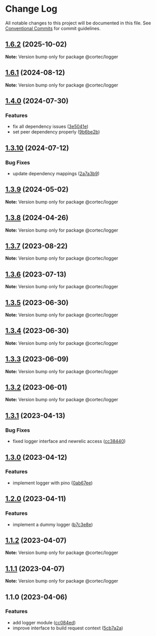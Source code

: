 # Change Log

All notable changes to this project will be documented in this file.
See [Conventional Commits](https://conventionalcommits.org) for commit guidelines.

## [1.6.2](https://github.com/saswatds/cortec/compare/@cortec/logger@1.6.1...@cortec/logger@1.6.2) (2025-10-02)

**Note:** Version bump only for package @cortec/logger

## [1.6.1](https://github.com/saswatds/cortec/compare/@cortec/logger@1.6.0...@cortec/logger@1.6.1) (2024-08-12)

**Note:** Version bump only for package @cortec/logger

## [1.4.0](https://github.com/saswatds/cortec/compare/@cortec/logger@1.3.10...@cortec/logger@1.4.0) (2024-07-30)

### Features

- fix all dependency issues ([3e5041e](https://github.com/saswatds/cortec/commit/3e5041e97d6533fc2783718674853faadd4f4ae6))
- set peer dependency properly ([9b6be2b](https://github.com/saswatds/cortec/commit/9b6be2bcaa33da6cdcfbe1d2d00a5493e81e247e))

## [1.3.10](https://github.com/saswatds/cortec/compare/@cortec/logger@1.3.9...@cortec/logger@1.3.10) (2024-07-12)

### Bug Fixes

- update dependency mappings ([2a7a3b9](https://github.com/saswatds/cortec/commit/2a7a3b92828993a420a56b8b184c6af66f59abfd))

## [1.3.9](https://github.com/saswatds/cortec/compare/@cortec/logger@1.3.8...@cortec/logger@1.3.9) (2024-05-02)

**Note:** Version bump only for package @cortec/logger

## [1.3.8](https://github.com/saswatds/cortec/compare/@cortec/logger@1.3.7...@cortec/logger@1.3.8) (2024-04-26)

**Note:** Version bump only for package @cortec/logger

## [1.3.7](https://github.com/saswatds/cortec/compare/@cortec/logger@1.3.6...@cortec/logger@1.3.7) (2023-08-22)

**Note:** Version bump only for package @cortec/logger

## [1.3.6](https://github.com/saswatds/cortec/compare/@cortec/logger@1.3.5...@cortec/logger@1.3.6) (2023-07-13)

**Note:** Version bump only for package @cortec/logger

## [1.3.5](https://github.com/saswatds/cortec/compare/@cortec/logger@1.3.4...@cortec/logger@1.3.5) (2023-06-30)

**Note:** Version bump only for package @cortec/logger

## [1.3.4](https://github.com/saswatds/cortec/compare/@cortec/logger@1.3.3...@cortec/logger@1.3.4) (2023-06-30)

**Note:** Version bump only for package @cortec/logger

## [1.3.3](https://github.com/saswatds/cortec/compare/@cortec/logger@1.3.2...@cortec/logger@1.3.3) (2023-06-09)

**Note:** Version bump only for package @cortec/logger

## [1.3.2](https://github.com/saswatds/cortec/compare/@cortec/logger@1.3.1...@cortec/logger@1.3.2) (2023-06-01)

**Note:** Version bump only for package @cortec/logger

## [1.3.1](https://github.com/saswatds/cortec/compare/@cortec/logger@1.3.0...@cortec/logger@1.3.1) (2023-04-13)

### Bug Fixes

- fixed logger interface and newrelic access ([cc38440](https://github.com/saswatds/cortec/commit/cc3844096176b12ebd4c815bcc2d1a0838a801e9))

## [1.3.0](https://github.com/saswatds/cortec/compare/@cortec/logger@1.2.0...@cortec/logger@1.3.0) (2023-04-12)

### Features

- implement logger with pino ([0ab67ee](https://github.com/saswatds/cortec/commit/0ab67ee670e03b4c6233a317eefc7447546431ec))

## [1.2.0](https://github.com/saswatds/cortec/compare/@cortec/logger@1.1.2...@cortec/logger@1.2.0) (2023-04-11)

### Features

- implement a dummy logger ([b7c3e8e](https://github.com/saswatds/cortec/commit/b7c3e8e4b39aaab7738257618b60d5a7f485f3e6))

## [1.1.2](https://github.com/saswatds/cortec/compare/@cortec/logger@1.1.1...@cortec/logger@1.1.2) (2023-04-07)

**Note:** Version bump only for package @cortec/logger

## [1.1.1](https://github.com/saswatds/cortec/compare/@cortec/logger@1.1.0...@cortec/logger@1.1.1) (2023-04-07)

**Note:** Version bump only for package @cortec/logger

## 1.1.0 (2023-04-06)

### Features

- add logger module ([cc084ed](https://github.com/saswatds/cortec/commit/cc084edebd401943a965c3195fd794798bb5e95b))
- improve interface to build request context ([5cb7a2a](https://github.com/saswatds/cortec/commit/5cb7a2a1becb5896cd548ecee458126625a6763d))
